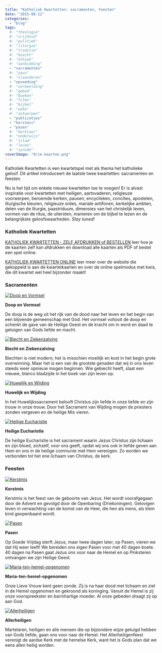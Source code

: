 ```yaml
---
title: "Katholiek Kwartetten: sacramenten, feesten"
date: "2015-08-12"
categories: 
  - "blog"
tags:
  #- "theologie"
  #- "vrijheid"
  #- "politiek"
  #- "liturgie"
  #- "traditie"
  #- "biecht"
  #- "ethiek"
  #- "aanbidding"
  - "sacramenten"
  #- "paus"
  #- "vlaanderen"
  - "opvoeding"
  #- "verbeelding"
  #- "gebed"
  #- "boeken"
  #- "films"
  #- "bijbel"
  #- "woke"
  #- "antwerpen"
  - "publicaties"
  - "kerstmis"
  - "pasen"
  #- "kerkleer"
  #- "onderwijs"
  #- "islam"
  #- "leven"
  #- "synode"
coverImage: "drie-kaarten.png"
---
```


Katholiek Kwartetten is een kwartetspel met als thema het katholieke geloof. Dit artikel introduceert de laatste twee kwartetten: sacramenten en feesten.

Nu is het tijd om enkele nieuwe kwartetten toe te voegen! Er is alvast inspiratie voor kwartetten met heiligen, aartsvaderen, religieuze voorwerpen, beroemde kerken, pausen, encyclieken, concilies, apostelen, liturgische kleuren, religieuze ordes, mariale antifonen, kerkelijke ambten, delen van de liturgie, paastriduum, dimensies van het christelijk leven, vormen van de ritus, de uitersten, manieren om de bijbel te lezen en de belangrijkste geloofswaarheden. _Stay tuned!_

### Katholiek Kwartetten

[KATHOLIEK KWARTETTEN - ZELF AFDRUKKEN of BESTELLEN](/katholiek-kwartetten/ "Katholiek Kwartetten") leer hoe je de kaarten zelf kan afdrukken en download alle kaarten als PDF of bestel een spel online.

[KATHOLIEK KWARTETTEN ONLINE](/blog/katholiek-kwartetten/ "Katholiek Kwartetten met online kwis") leer meer over de website die gekoppeld is aan de kwartetkaarten en over de online spelmodus met kwis, die dit kwartet wel heel bijzonder maakt!

### Sacramenten

[![Doop en Vormsel](images/kwartet16-pagina045.png)](http://kwartet.gelovenleren.net/sacramenten/doop-en-vormsel)

**Doop en Vormsel**

De doop is de weg uit het rijk van de dood naar het leven en het begin van een blijvende gemeenschap met God. Het vormsel voltooit de doop en schenkt de gave van de Heilige Geest en de kracht om in word en daad te getuigen van Gods liefde en macht.

[![Biecht en Ziekenzalving](images/kwartet16-pagina046.png)](http://kwartet.gelovenleren.net/sacramenten/biecht-en-ziekenzalving)

**Biecht en Ziekenzalving**

Biechten is niet modern; het is misschien moeilijk en kost in het begin grote overwinning. Maar het is een van de grootste genaden dat wij in ons leven steeds weer opnieuw mogen beginnen. Wie gebiecht heeft, slaat een nieuwe, blanco bladzijde in het boek van zijn leven op.

[![Huwelijk en Wijding](images/kwartet16-pagina047.png)](http://kwartet.gelovenleren.net/sacramenten/huwelijk-en-wijding)

**Huwelijk en Wijding**

In het Huwelijkssacrament belooft Christus zijn liefde in onze liefde en zijn trouw in onze trouw. Door het Sacrament van Wijding mogen de priesters zonden vergeven en de heilige Mis vieren.

[![Heilige Eucharistie](images/kwartet16-pagina048.png)](http://kwartet.gelovenleren.net/sacramenten/heilige-eucharistie)

**Heilige Eucharistie**

De heilige Eucharistie is het sacrament waarin Jezus Christus zijn lichaam en zijn bloed, zichzelf, voor ons geeft, opdat wij ons ook in liefde geven aan Hem en ons in de heilige communie met Hem verenigen. Zo worden we verbonden tot het ene lichaam van Christus, de kerk.

### Feesten

[![Kerstmis](images/kwartet16-pagina049.png)](http://kwartet.gelovenleren.net/feesten/kerstmis)

**Kerstmis**

Kerstmis is het feest van de geboorte van Jezus. Het wordt voorafgegaan door de Advent en gevolgd door de Openbaring (Driekoningen). Gelovigen leven in verwachting van de komst van de Heer, die hen als mens, als klein kind geopenbaard wordt.

[![Pasen](images/kwartet16-pagina050.png)](http://kwartet.gelovenleren.net/feesten/pasen)

**Pasen**

Op Goede Vrijdag sterft Jezus, maar twee dagen later, op Pasen, vieren we dat Hij weer leeft! We bereiden ons eigen Pasen voor met 40 dagen boete. 40 dagen na Pasen gaat Jezus ons voor naar de Hemel en op Pinksteren ontvangen we zijn Heilige Geest.

[![Maria-ten-hemel-opgenomen](images/kwartet16-pagina051.png)](http://kwartet.gelovenleren.net/feesten/maria-ten-hemel-opgenomen)

**Maria-ten-hemel-opgenomen**

Onze Lieve Vrouw kent geen zonde. Zij is na haar dood met lichaam en ziel in de Hemel opgenomen en gekroond als koninging. Vanuit de Hemel is zij onze voorspreekster en barmhartige moeder. Al onze gebeden draagt zij op aan God.

[![Allerheiligen](images/kwartet16-pagina052.png)](http://kwartet.gelovenleren.net/feesten/allerheiligen)

**Allerheiligen**

Martelaren, heiligen en alle mensen die op bijzondere wijze getuigd hebben van Gods liefde, gaan ons voor naar de Hemel. Het Allerheiligenfeest verenigt de aardse Kerk met de hemelse Kerk, want het is Gods plan dat we eens allen heilig worden.
